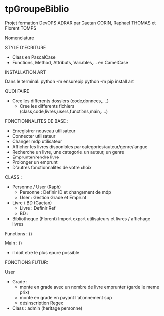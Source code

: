 # tpGroupeBiblio

Projet formation DevOPS ADRAR par Gaetan CORIN, Raphael THOMAS et Florent TOMPS

Nomenclature 

STYLE D'ECRITURE

- Class en PascalCase
- Functions, Method, Attributs, Variables,...  en CamelCase

INSTALLATION ART

Dans le terminal:  python -m ensurepip 
                   python -m pip install art

QUOI FAIRE

- Cree les differents dossiers (code,donnees,....)
    - Cree les differents fichiers (class,code,livres,users,functions,main,....)

FONCTIONNALITES DE BASE :
- Enregistrer nouveau utilisateur
- Connecter utilisateur
- Changer mdp utilisateur
- Afficher les livres disponibles par categories/auteur/genre/langue
- Recherche un livre, une categorie, un auteur, un genre
- Emprunter/rendre livre
- Prolonger un emprunt
- D'autres fonctionnalites de votre choix

CLASS : 
- Personne / User (Raph)
    - Personne : Definir ID et changement de mdp
    - User : Gestion Grade et Emprunt
- Livre / BD (Gaetan)
    - Livre : Definir Ref
    - BD : 
- Bibliotheque (Florent)
    Import export utilisateurs et livres / affichage livres 
    
Functions : ()

Main : () 
- il doit etre le plus epure possible


FONCTIONS FUTUR:

User
- Grade : 
    - monte en grade avec un nombre de livre emprunter (garde le meme prix)
    - monte en grade en payant l'abonnement sup
    - désinscription
Regex
- Class : admin (heritage personne)
